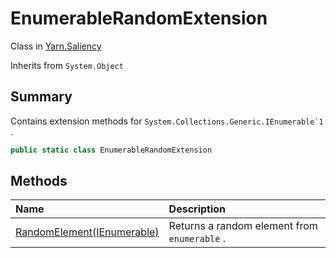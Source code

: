 # EnumerableRandomExtension

Class in [Yarn.Saliency](/docs/api/csharp/yarn.saliency.md)

Inherits from `System.Object`

## Summary


Contains extension methods for  <code>System.Collections.Generic.IEnumerable`1</code> .


```csharp
public static class EnumerableRandomExtension
```

## Methods

|Name|Description|
|:---|:---|
|[RandomElement<T>(IEnumerable<T>)](/docs/api/csharp/yarn.saliency.enumerablerandomextension.randomelement.md)|Returns a random element from  <code>enumerable</code> .|

